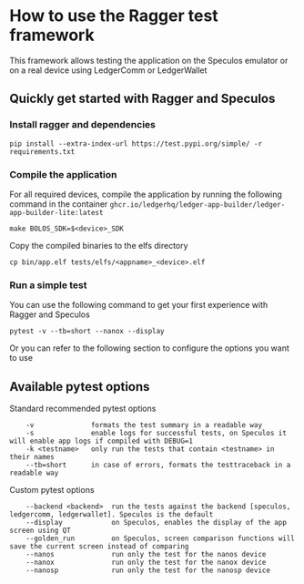 # How to use the Ragger test framework

This framework allows testing the application on the Speculos emulator or on a real device using LedgerComm or LedgerWallet


## Quickly get started with Ragger and Speculos

### Install ragger and dependencies

```
pip install --extra-index-url https://test.pypi.org/simple/ -r requirements.txt
```

### Compile the application

For all required devices, compile the application by running the following command in the container `ghcr.io/ledgerhq/ledger-app-builder/ledger-app-builder-lite:latest`
```
make BOLOS_SDK=$<device>_SDK
```

Copy the compiled binaries to the elfs directory
```
cp bin/app.elf tests/elfs/<appname>_<device>.elf
```

### Run a simple test

You can use the following command to get your first experience with Ragger and Speculos
```
pytest -v --tb=short --nanox --display
```
Or you can refer to the following section to configure the options you want to use


## Available pytest options

Standard recommended pytest options
```
    -v              formats the test summary in a readable way
    -s              enable logs for successful tests, on Speculos it will enable app logs if compiled with DEBUG=1
    -k <testname>   only run the tests that contain <testname> in their names
    --tb=short      in case of errors, formats the testtraceback in a readable way
``` 

Custom pytest options
```
    --backend <backend>  run the tests against the backend [speculos, ledgercomm, ledgerwallet]. Speculos is the default
    --display            on Speculos, enables the display of the app screen using QT
    --golden_run         on Speculos, screen comparison functions will save the current screen instead of comparing
    --nanos              run only the test for the nanos device
    --nanox              run only the test for the nanox device
    --nanosp             run only the test for the nanosp device
``` 

